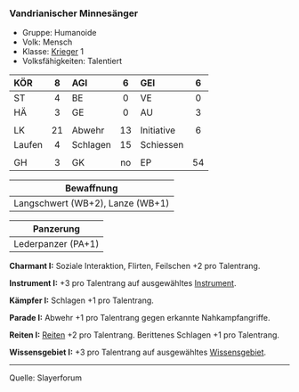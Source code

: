 ### Vandrianischer Minnesänger

- Gruppe: Humanoide
- Volk: Mensch
- Klasse: [Krieger](../../grw/charaktere-klasse-krieger.md) 1
- Volksfähigkeiten: Talentiert

| KÖR    |  8  | AGI      |  6  | GEI        |  6  |
| :----- | :-: | :------- | :-: | :--------- | :-: |
| ST     |  4  | BE       |  0  | VE         |  0  |
| HÄ     |  3  | GE       |  0  | AU         |  3  |
|        |     |          |     |            |     |
| LK     | 21  | Abwehr   | 13  | Initiative |  6  |
| Laufen |  4  | Schlagen | 15  | Schiessen  |     |
|        |     |          |     |            |     |
| GH     |  3  | GK       | no  | EP         | 54  |

|            Bewaffnung            |
| :------------------------------: |
| Langschwert (WB+2), Lanze (WB+1) |

|     Panzerung      |
| :----------------: |
| Lederpanzer (PA+1) |

**Charmant I:** Soziale Interaktion, Flirten, Feilschen +2 pro Talentrang.

**Instrument I:** +3 pro Talentrang auf ausgewähltes [Instrument](../../grw/talente/instrument.md).

**Kämpfer I:** Schlagen +1 pro Talentrang.

**Parade I:** Abwehr +1 pro Talentrang gegen erkannte Nahkampfangriffe.

**Reiten I:** [Reiten](../../grw/talente/reiten.md) +2 pro Talentrang. Berittenes Schlagen +1 pro Talentrang.

**Wissensgebiet I:** +3 pro Talentrang auf ausgewähltes [Wissensgebiet](../../grw/talente/wissensgebiet.md).

---

Quelle: Slayerforum
